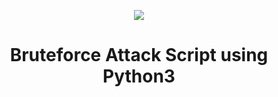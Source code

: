 <p align="center">
  <img src="https://i.imgur.com/kK9cWR6.png">
</p>

<h1 align="center">Bruteforce Attack Script using Python3</h1>
